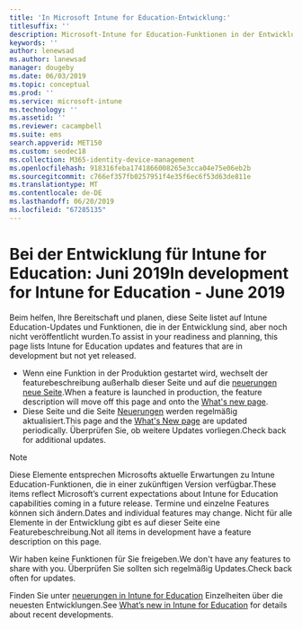 ```yaml
---
title: 'In Microsoft Intune for Education-Entwicklung:'
titlesuffix: ''
description: Microsoft-Intune for Education-Funktionen in der Entwicklung
keywords: ''
author: lenewsad
ms.author: lanewsad
manager: dougeby
ms.date: 06/03/2019
ms.topic: conceptual
ms.prod: ''
ms.service: microsoft-intune
ms.technology: ''
ms.assetid: ''
ms.reviewer: cacampbell
ms.suite: ems
search.appverid: MET150
ms.custom: seodec18
ms.collection: M365-identity-device-management
ms.openlocfilehash: 918316feba1741866008265e3cca04e75e06eb2b
ms.sourcegitcommit: c766ef357fb0257951f4e35f6ec6f53d63de811e
ms.translationtype: MT
ms.contentlocale: de-DE
ms.lasthandoff: 06/20/2019
ms.locfileid: "67285135"
---
```

# <a name="in-development-for-intune-for-education---june-2019"></a><span data-ttu-id="3c4cd-103">Bei der Entwicklung für Intune for Education: Juni 2019</span><span class="sxs-lookup"><span data-stu-id="3c4cd-103">In development for Intune for Education - June 2019</span></span>  

<span data-ttu-id="3c4cd-104">Beim helfen, Ihre Bereitschaft und planen, diese Seite listet auf Intune Education-Updates und Funktionen, die in der Entwicklung sind, aber noch nicht veröffentlicht wurden.</span><span class="sxs-lookup"><span data-stu-id="3c4cd-104">To assist in your readiness and planning, this page lists Intune for Education updates and features that are in development but not yet released.</span></span> 

- <span data-ttu-id="3c4cd-105">Wenn eine Funktion in der Produktion gestartet wird, wechselt der featurebeschreibung außerhalb dieser Seite und auf die [neuerungen neue Seite](whats-new-in-edu.md).</span><span class="sxs-lookup"><span data-stu-id="3c4cd-105">When a feature is launched in production, the feature description will move off this page and onto the [What's new page](whats-new-in-edu.md).</span></span>
- <span data-ttu-id="3c4cd-106">Diese Seite und die Seite [Neuerungen](whats-new-in-edu.md) werden regelmäßig aktualisiert.</span><span class="sxs-lookup"><span data-stu-id="3c4cd-106">This page and the [What's New page](whats-new-in-edu.md) are updated periodically.</span></span> <span data-ttu-id="3c4cd-107">Überprüfen Sie, ob weitere Updates vorliegen.</span><span class="sxs-lookup"><span data-stu-id="3c4cd-107">Check back for additional updates.</span></span>  

> [!Note]
> <span data-ttu-id="3c4cd-108">Diese Elemente entsprechen Microsofts aktuelle Erwartungen zu Intune Education-Funktionen, die in einer zukünftigen Version verfügbar.</span><span class="sxs-lookup"><span data-stu-id="3c4cd-108">These items reflect Microsoft’s current expectations about Intune for Education capabilities coming in a future release.</span></span> <span data-ttu-id="3c4cd-109">Termine und einzelne Features können sich ändern.</span><span class="sxs-lookup"><span data-stu-id="3c4cd-109">Dates and individual features may change.</span></span> <span data-ttu-id="3c4cd-110">Nicht für alle Elemente in der Entwicklung gibt es auf dieser Seite eine Featurebeschreibung.</span><span class="sxs-lookup"><span data-stu-id="3c4cd-110">Not all items in development have a feature description on this page.</span></span>   

<!-- 1906 start-->  
<span data-ttu-id="3c4cd-111">Wir haben keine Funktionen für Sie freigeben.</span><span class="sxs-lookup"><span data-stu-id="3c4cd-111">We don't have any features to share with you.</span></span> <span data-ttu-id="3c4cd-112">Überprüfen Sie sollten sich regelmäßig Updates.</span><span class="sxs-lookup"><span data-stu-id="3c4cd-112">Check back often for updates.</span></span>   

<span data-ttu-id="3c4cd-113">Finden Sie unter [neuerungen in Intune for Education](whats-new-in-edu.md) Einzelheiten über die neuesten Entwicklungen.</span><span class="sxs-lookup"><span data-stu-id="3c4cd-113">See [What’s new in Intune for Education](whats-new-in-edu.md) for details about recent developments.</span></span>  
